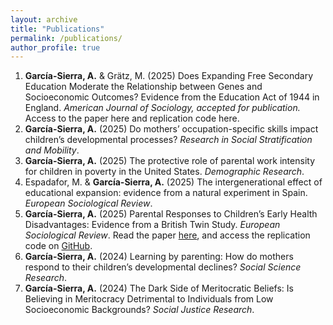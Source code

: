 ```yaml
---
layout: archive
title: "Publications"
permalink: /publications/
author_profile: true
---
```


1. **García-Sierra, A.** & Grätz, M. (2025) Does Expanding Free Secondary Education Moderate the Relationship between Genes and Socioeconomic Outcomes? Evidence from the Education Act of 1944 in England. _American Journal of Sociology, accepted for publication._ Access to the paper here and replication code here. 
2. **García-Sierra, A.** (2025) Do mothers’ occupation-specific skills impact children’s developmental processes? _Research in Social Stratification and Mobility_.
3. **García-Sierra, A.** (2025) The protective role of parental work intensity for children in poverty in the United States. _Demographic Research_.
4. Espadafor, M. & **García-Sierra, A.** (2025) The intergenerational effect of educational expansion: evidence from a natural experiment in Spain. _European Sociological Review_.
5. **García-Sierra, A.** (2025) Parental Responses to Children’s Early Health Disadvantages: Evidence from a British Twin Study. _European Sociological Review_. Read the paper [here](https://academic.oup.com/esr/article/41/1/97/7631266), and access the replication code on [GitHub](https://github.com/aliciagarciasierra/PARENTAL_RESPONSES_ESR).
6. **García-Sierra, A.** (2024) Learning by parenting: How do mothers respond to their children’s developmental declines? _Social Science Research_.
7. **García-Sierra, A.** (2024) The Dark Side of Meritocratic Beliefs: Is Believing in Meritocracy Detrimental to Individuals from Low Socioeconomic Backgrounds? _Social Justice Research_. 
